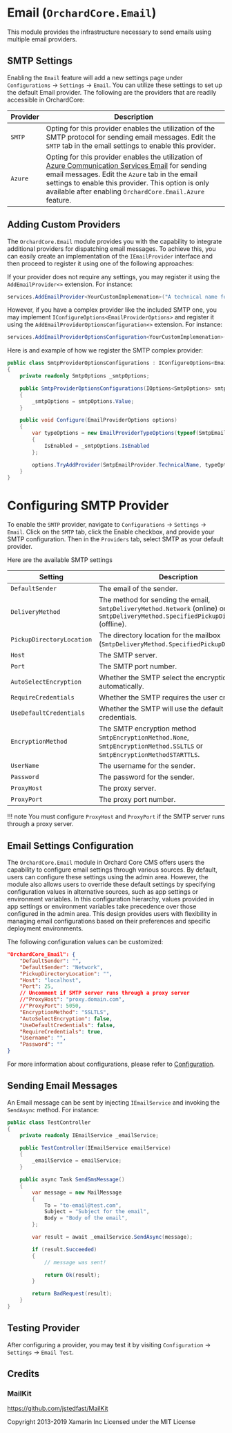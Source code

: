 # Email (`OrchardCore.Email`)

This module provides the infrastructure necessary to send emails using multiple email providers.


## SMTP Settings

Enabling the `Email` feature will add a new settings page under `Configurations` → `Settings` → `Email`. You can utilize these settings to set up the default Email provider. The following are the providers that are readily accessible in OrchardCore:


| Provider | Description |
| --- | --- |
| `SMTP` | Opting for this provider enables the utilization of the SMTP protocol for sending email messages. Edit the `SMTP` tab in the email settings to enable this provider. |
| `Azure` | Opting for this provider enables the utilization of [Azure Communication Services Email](https://learn.microsoft.com/en-us/azure/communication-services/concepts/email/email-overview) for sending email messages. Edit the `Azure` tab in the email settings to enable this provider. This option is only available after enabling `OrchardCore.Email.Azure` feature. |


## Adding Custom Providers

The `OrchardCore.Email` module provides you with the capability to integrate additional providers for dispatching email messages. To achieve this, you can easily create an implementation of the `IEmailProvider` interface and then proceed to register it using one of the following approaches:

If your provider does not require any settings, you may register it using the `AddEmailProvider<>` extension. For instance:

```csharp
services.AddEmailProvider<YourCustomImplemenation>("A technical name for your implementation")
```

However, if you have a complex provider like the included SMTP one, you may implement `IConfigureOptions<EmailProviderOptions>` and register it using the `AddEmailProviderOptionsConfiguration<>` extension. For instance:

```csharp
services.AddEmailProviderOptionsConfiguration<YourCustomImplemenation>()
```

Here is and example of how we register the SMTP complex provider:

```csharp
public class SmtpProviderOptionsConfigurations : IConfigureOptions<EmailProviderOptions>
{
    private readonly SmtpOptions _smtpOptions;

    public SmtpProviderOptionsConfigurations(IOptions<SmtpOptions> smtpOptions)
    {
        _smtpOptions = smtpOptions.Value;
    }

    public void Configure(EmailProviderOptions options)
    {
        var typeOptions = new EmailProviderTypeOptions(typeof(SmtpEmailProvider))
        {
            IsEnabled = _smtpOptions.IsEnabled
        };

        options.TryAddProvider(SmtpEmailProvider.TechnicalName, typeOptions);
    }
}
```

# Configuring SMTP Provider

To enable the `SMTP` provider, navigate to `Configurations` → `Settings` → `Email`. Click on the `SMTP` tab, click the Enable checkbox, and provide your SMTP configuration. Then in the `Providers` tab, select SMTP as your default provider.

Here are the available SMTP settings

| Setting | Description |
| --- | --- |
| `DefaultSender` | The email of the sender. |
| `DeliveryMethod` | The method for sending the email, `SmtpDeliveryMethod.Network` (online) or `SmtpDeliveryMethod.SpecifiedPickupDirectory` (offline). |
| `PickupDirectoryLocation` | The directory location for the mailbox (`SmtpDeliveryMethod.SpecifiedPickupDirectory`). |
| `Host` | The SMTP server. |
| `Port` | The SMTP port number. |
| `AutoSelectEncryption` | Whether the SMTP select the encryption automatically. |
| `RequireCredentials` | Whether the SMTP requires the user credentials. |
| `UseDefaultCredentials` | Whether the SMTP will use the default credentials. |
| `EncryptionMethod` | The SMTP encryption method `SmtpEncryptionMethod.None`, `SmtpEncryptionMethod.SSLTLS` or `SmtpEncryptionMethodSTARTTLS`. |
| `UserName` | The username for the sender. |
| `Password` | The password for the sender. |
| `ProxyHost` | The proxy server. |
| `ProxyPort` | The proxy port number. |

!!! note
    You must configure `ProxyHost` and `ProxyPort` if the SMTP server runs through a proxy server.

## Email Settings Configuration

The `OrchardCore.Email` module in Orchard Core CMS offers users the capability to configure email settings through various sources. By default, users can configure these settings using the admin area. However, the module also allows users to override these default settings by specifying configuration values in alternative sources, such as app settings or environment variables. In this configuration hierarchy, values provided in app settings or environment variables take precedence over those configured in the admin area. This design provides users with flexibility in managing email configurations based on their preferences and specific deployment environments.

The following configuration values can be customized:

```json
"OrchardCore_Email": {
    "DefaultSender": "",
    "DefaultSender": "Network",
    "PickupDirectoryLocation": "",
    "Host": "localhost",
    "Port": 25,
    // Uncomment if SMTP server runs through a proxy server
    //"ProxyHost": "proxy.domain.com",
    //"ProxyPort": 5050,
    "EncryptionMethod": "SSLTLS",
    "AutoSelectEncryption": false,
    "UseDefaultCredentials": false,
    "RequireCredentials": true,
    "Username": "",
    "Password": ""
}
```

For more information about configurations, please refer to [Configuration](../../core/Configuration/README.md).

## Sending Email Messages

An Email message can be sent by injecting `IEmailService` and invoking the `SendAsync` method. For instance:

```csharp
public class TestController
{
    private readonly IEmailService _emailService;

    public TestController(IEmailService emailService)
    {
        _emailService = emailService;
    }

    public async Task SendSmsMessage()
    {
        var message = new MailMessage
        {
            To = "to-email@test.com",
            Subject = "Subject for the email",
            Body = "Body of the email",
        };

        var result = await _emailService.SendAsync(message);

        if (result.Succeeded) 
        {
            // message was sent!

            return Ok(result);
        }

        return BadRequest(result);
    }
}
```

## Testing Provider

After configuring a provider, you may test it by visiting `Configuration` → `Settings` → `Email Test`.


## Credits

### MailKit

<https://github.com/jstedfast/MailKit>

Copyright 2013-2019 Xamarin Inc
Licensed under the MIT License
